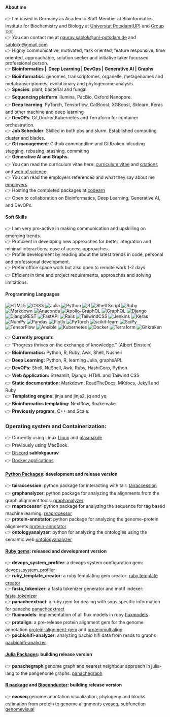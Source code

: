 #### About me

:point_right: I'm based in Germany as Academic Staff Member at Bioinformatics, Institute for Biochemistry and Biology at [Universtat Potsdam(UP)](https://www.uni-potsdam.de/de/) and [Group](https://www.uni-potsdam.de/en/ibb-bioinformatik/members/gaurav-sablok) :de: \
:point_right:  You can contact me at [gaurav.sablok@uni-potsdam.de](mailto:gaurav.sablok@uni-potsdam.de) and [sablokg@gmail.com](mailto:sablokg@gmail.com) \
:point_right: Highly communicative, motivated, task oriented, feature responsive, time oriented, approachable, solution seeker and initiative taker focussed professional person. \
:point_right: **Bioinformatics |  Deep Learning | DevOps | Generative AI | Graphs** \
:point_right: **Bioinformatics**: genomes, transcriptomes, organelle, metagenomes and metatranscriptomes, evolutionary and phylogenome analysis. \
:point_right: **Species**: plant, bacterial and fungal. \
:point_right: **Sequencing platform** Illumina, PacBio, Oxford Nanopore. \
:point_right: **Deep learning**: PyTorch, Tensorflow, CatBoost, XGBoost, Sklearn, Keras and other machine and deep learning \
:point_right: **DevOPs**: Git,Docker,Kubernetes and Terraform for container orchestration. \
:point_right: **Job Scheduler**: Skilled in both pbs and slurm. Established computing cluster and blades. \
:point_right: **Git management**: Github commandline and GitKraken inlcuding stagging, rebasing, stashing, commiting \
:point_right: **Generative AI and Graphs.** \
:point_right: You can read the curriculum vitae here: [curriculum vitae](https://drive.google.com/file/d/1cmWwiBgFG40HnZxjxb913r-jjjuDAGFk/view?usp=sharing) and [citations](https://scholar.google.com/citations?hl=de&user=XaA2hbUAAAAJ&view_op=list_works&sortby=pubdate) and [web of science](https://www.webofscience.com/wos/author/record/C-5940-2014)  \
:point_right: You can read the employers references and what they say about me [employers](https://drive.google.com/file/d/1nRod167faP1GhjIUS1UCpd7iMBTAIUDf/view?usp=sharing). \
:point_right: Hosting the completed packages at [codearn](https://github.com/codeearn) \
:point_right: Open to collaboration on Bioinformatics, Deep Learning, Generative AI, and DevOPs.
#### Soft Skills
:point_right: I am very pro-active in making communication and upskilling on emerging trends. \
:point_right: Proficient in developing new approaches for better integration and minimal interactions, ease of access approaches. \
:point_right: Profile development by reading about the latest trends in code, personal and professional development. \
:point_right: Prefer office space work but also open to remote work 1-2 days. \
:point_right: Efficient in time and project requirements, approaches and solving limitations.

#### Programming Languages
![HTML5](https://img.shields.io/badge/html5-%23E34F26.svg?style=plastic&logo=html5&logoColor=white) ![CSS3](https://img.shields.io/badge/css3-%231572B6.svg?style=plastic&logo=css3&logoColor=white) 	![Julia](https://img.shields.io/badge/-Julia-9558B2?style=plastic&logo=julia&logoColor=white) ![Python](https://img.shields.io/badge/python-3670A0?style=plastic&logo=python&logoColor=ffdd54) ![R](https://img.shields.io/badge/r-%23276DC3.svg?style=plastic&logo=r&logoColor=white) ![Shell Script](https://img.shields.io/badge/shell_script-%23121011.svg?style=plastic&logo=gnu-bash&logoColor=white) ![Ruby](https://img.shields.io/badge/ruby-%23CC342D.svg?style=plastic&logo=ruby&logoColor=white) ![Markdown](https://img.shields.io/badge/markdown-%23000000.svg?style=plastic&logo=markdown&logoColor=white) ![Anaconda](https://img.shields.io/badge/Anaconda-%2344A833.svg?style=plastic&logo=anaconda&logoColor=white) ![Apollo-GraphQL](https://img.shields.io/badge/-ApolloGraphQL-311C87?style=plastic&logo=apollo-graphql) ![GraphQL](https://img.shields.io/badge/-GraphQL-E10098?style=plastic&logo=graphql&logoColor=white) ![Django](https://img.shields.io/badge/django-%23092E20.svg?style=plastic&logo=django&logoColor=white) ![DjangoREST](https://img.shields.io/badge/DJANGO-REST-ff1709?style=plastic&logo=django&logoColor=white&color=ff1709&labelColor=gray) ![FastAPI](https://img.shields.io/badge/FastAPI-005571?style=plastic&logo=fastapi) ![Rails](https://img.shields.io/badge/rails-%23CC0000.svg?style=plastic&logo=ruby-on-rails&logoColor=white) ![TailwindCSS](https://img.shields.io/badge/tailwindcss-%2338B2AC.svg?style=plastic&logo=tailwind-css&logoColor=white) ![Jenkins](https://img.shields.io/badge/jenkins-%232C5263.svg?style=plastic&logo=jenkins&logoColor=white) ![Keras](https://img.shields.io/badge/Keras-%23D00000.svg?style=plastic&logo=Keras&logoColor=white) ![NumPy](https://img.shields.io/badge/numpy-%23013243.svg?style=plastic&logo=numpy&logoColor=white) ![Pandas](https://img.shields.io/badge/pandas-%23150458.svg?style=plastic&logo=pandas&logoColor=white) ![Plotly](https://img.shields.io/badge/Plotly-%233F4F75.svg?style=plastic&logo=plotly&logoColor=white) ![PyTorch](https://img.shields.io/badge/PyTorch-%23EE4C2C.svg?style=plastic&logo=PyTorch&logoColor=white) ![scikit-learn](https://img.shields.io/badge/scikit--learn-%23F7931E.svg?style=plastic&logo=scikit-learn&logoColor=white) ![SciPy](https://img.shields.io/badge/SciPy-%230C55A5.svg?style=plastic&logo=scipy&logoColor=%white) ![TensorFlow](https://img.shields.io/badge/TensorFlow-%23FF6F00.svg?style=plastic&logo=TensorFlow&logoColor=white) ![Ansible](https://img.shields.io/badge/ansible-%231A1918.svg?style=plastic&logo=ansible&logoColor=white) ![Kubernetes](https://img.shields.io/badge/kubernetes-%23326ce5.svg?style=plastic&logo=kubernetes&logoColor=white) ![Docker](https://img.shields.io/badge/docker-%230db7ed.svg?style=plastic&logo=docker&logoColor=white) ![Terraform](https://img.shields.io/badge/terraform-%235835CC.svg?style=plastic&logo=terraform&logoColor=white) ![Gitkraken](https://img.shields.io/badge/GitKraken-179287?style=plastic&logo=GitKraken&logoColor=white)

:point_right:  **Currently program:** \
:point_right: “Progress thrives on the exchange of knowledge.” (Albert Einstein) \
:point_right: **Bioinformatics:**  Python, R, Ruby, Awk, Shell, Nushell \
:point_right: **Deep Learning:**  Python, R, learning Julia, graphsAPI. \
:point_right: **DevOPs:** Shell, NuShell, Awk, Ruby, HashiCorp, Python \
:point_right: **Web Application:** Streamlit, Django, HTML and Tailwind CSS \
:point_right: **Static documentation:** Markdown, ReadTheDocs, MKdocs, Jekyll and Ruby  \
:point_right: **Templating engine:** jinja and jinja2, jq and yq \
:point_right: **Bioinformatics templating:** Nextflow, Snakemake \
:point_right: **Previously program:** C++ and Scala.

### Operating system and Containerization:
:point_right: Currently using Linux [Linux](https://linuxcommunity.io/u/sablokgaurav/summary) and [plasmakde](https://kde.org/) \
:point_right: Previously using MacBook. \
:point_right: [Discord](https://discord.com/) **sablokgaurav** \
:point_right: [Docker applications](https://hub.docker.com/u/sablokg)

#### [Python Packages](https://pypi.org/user/sablokgaurav/): development and release version 
:point_right: **tairaccession**: python package for interacting with tair: [tairaccession](https://github.com/sablokgaurav/tairaccession) \
:point_right: **graphanalyzer**: python package for analyzing the alignments from the graph alignment tools: [graphanalyzer](https://github.com/sablokgaurav/graphanalyzer) \
:point_right: **rnaprocessor**: python package for analyzing the sequence for tag based machine learning: [rnaprocessor](https://github.com/sablokgaurav/rnaprocessor) \
:point_right: **protein-annotator**: python package for analyzing the genome-protein alignments [protein-annotator](https://github.com/sablokgaurav/protein-annotator) \
:point_right: **ontologyanalyzer**: python for analyzing the ontologies using the semantic web [ontologyanalyzer](https://github.com/sablokgaurav/ontologyanalyzer)
#### [Ruby gems](https://rubygems.org/profiles/sablokgaurav): released and development version
:point_right: **devops_system_profiler**: a devops system configuration gem: [devops_system_profiler](https://github.com/sablokgaurav/devops-system) \
:point_right: **ruby_template_creator**: a ruby templating gem creator: [ruby template creator](https://github.com/sablokgaurav/ruby_gem_creator) \
:point_right: **fasta_tokenizer**: a fasta tokenizer generator and motif indexer: [fasta_tokenizer](https://github.com/sablokgaurav/pacbiohifi-motif-scanner) \
:point_right: **panacheextract**: a ruby gem for dealing with snps specific information for panache [panacheextract](https://rubygems.org/gems/panacheextract) \
:point_right: **fluxmodels**: implementation of all flux models in ruby [fluxmodels](https://github.com/sablokgaurav/flux-models-ruby) \
:point_right: **protalign**: a pre-release protein alignment gem for the genome annotation [protein-alignment-gem](https://github.com/sablokgaurav/proteinalignment-annotation-gem) and [proteinmultialign](https://github.com/sablokgaurav/protein-multialign-gem) \
:point_right: **pacbiohifi-analyzer**: analyzing pacbio hifi data from reads to graphs [pacbiohifi-analyzer](https://github.com/sablokgaurav/pacbiohifi-analyzer)
#### [Julia Packages](https://juliahub.com/): building release version
:point_right: **panachegraph** genome graph and nearest neighbour approach in julia-lang to the pangenome graphs. [panachegraph](https://github.com/sablokgaurav/panachegraph)
#### [R package](https://cran.r-project.org/web/packages/) and [Bioconductor](https://bioconductor.org/): building release version
:point_right: **evoseq** genome annotation visualization, phylogeny and blocks estimation from protein to genome alignments [evoseq](https://github.com/sablokgaurav/evoseq-genome-informatics), subfunction [genomevisual](https://github.com/sablokgaurav/genome-annotation-visualizer)
